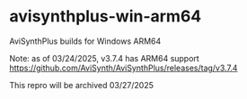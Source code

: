 # avisynthplus-win-arm64
AviSynthPlus builds for Windows ARM64

Note: as of 03/24/2025, v3.7.4 has ARM64 support
https://github.com/AviSynth/AviSynthPlus/releases/tag/v3.7.4

This repro will be archived 03/27/2025

